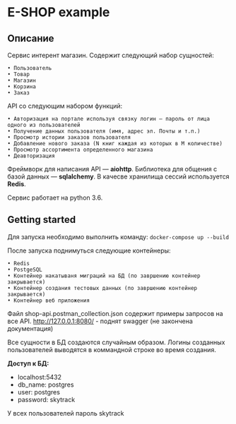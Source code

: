 # E-SHOP example 

## Описание
Сервис интерент магазин. Содержит следующий набор сущностей: 
    
    • Пользователь
    • Товар
    • Магазин
    • Корзина
    • Заказ

API со следующим набором функций:

    • Авторизация на портале используя связку логин — пароль от лица одного из пользователей
    • Получение данных пользователя (имя, адрес эл. Почты и т.п.)
    • Просмотр истории заказов пользователя
    • Добавление нового заказа (N книг каждая из которых в M количестве)
    • Просмотр ассортимента определенного магазина
    • Деавторизация

Фреймворк для написания API — **aiohttp**. 
Библиотека для общения с базой данных — **sqlalchemy**. 
В качесве хранилища сессий используется **Redis**.

Сервис работает на python 3.6.

## Getting started
Для запуска необходимо выполнить команду: `docker-compose up --build`

После запуска поднимуться следующие контейнеры:

    • Redis
    • PostgeSQL
    • Контейнер накатываня миграций на БД (по завршению контейнер закрывается)
    • Контейнер создания тестовых данных (по завршению контейнер закрывается) 
    • Контейнер веб приложения
Файл shop-api.postman_collection.json содержит примеры запросов на все API.
http://127.0.0.1:8080/ - поднят swagger (не закончена документация)

Все сущности в БД создаются случайным образом. Логины созданных пользователей выводятся в коммандной строке во время создания. 

**Доступ к БД:** 
- localhost:5432 
- db_name: postgres
- user: postgres 
- password: skytrack 

У всех пользователей пароль skytrack


<!--
## Что планируется
### По сервису e-shop
- Создать единый вид ошибок
- Создать единый способ формирования ошибок
- Создать документацию 
- Пересмотреть место получения данных и формирования ответа (унифицировать обработку)
- Добавить пагинацию
- Перейти на structlog и реализовать более подробное логирование
- Реализовать нагрузочное тестирование
- Узкие места перевести на асинхроную библиотеку доступа к БД 

### По архитектуре и деплою
- Добавить ELK и настроить логироание
- Разбить монолит на микросервисы
- Добавить proxy с поддержкой авторизации и "призмеления" https (н-р nginx)
- Добавить возможность масштабирования сервисов - добавить балансировщик (HAProxy)
- Мигрировать на docker stack
- Мигрировать на k8s 
-->